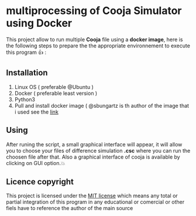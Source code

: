 # multiprocessing of Cooja Simulator using Docker



This project allow to run multiple **Cooja** file using a **docker image**, here is the following steps to prepare the the appropriate environnement to execute this program :+1:  : 

## Installation

1. Linux OS ( preferable @Ubuntu )
2. Docker ( preferable least version )
3. Python3
4. Pull and install docker image ( @sbungartz is th author of the image that i used see the [link](https://github.com/sbungartz/cooja-docker)

## Using

After runing the script, a small graphical interface will appear, it will allow you to choose your files of difference simulation **.csc**
where you can run the choosen file after that.
Also a graphical interface of cooja is available by clicking on GUI option.:boom:

## Licence copyright 

This project is licensed under the [MIT license](LICENSE) which means any total or partial integration of this program in any educational or comercial or other fiels have to reference the author of the main source

 
